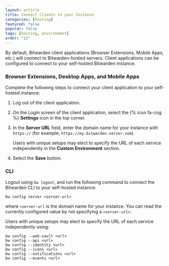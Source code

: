 ```yaml
---
layout: article
title: Connect Clients to your Instance
categories: [hosting]
featured: false
popular: false
tags: [hosting, environment]
order: "12"
---
```


By default, Bitwarden client applications (Browser Extensions, Mobile Apps, etc.) will connect to Bitwarden-hosted servers. Client applications can be configured to connect to your self-hosted Bitwarden instance.

### Browser Extensions, Desktop Apps, and Mobile Apps

Complete the following steps to connect your client application to your self-hosted instance:

1. Log out of the client application.
2. On the Login screen of the client application, select the {% icon fa-cog %} **Settings** icon in the top corner.
3. In the **Server URL** field, enter the domain name for your instance with `https://` (for example, `https://my.bitwarden.server.com`).

   Users with unique setups may elect to specify the URL of each service independently in the **Custom Environment** section.
4. Select the **Save** button.

### CLI

Logout using `bw logout`, and run the following command to connect the Bitwarden CLI to your self-hosted instance:

```
bw config server <server-url>
```

where `<server-url` is the domain name for your instance. You can read the currently configured value by not specifying a `<server-url>`.

Users with unique setups may elect to specify the URL of each service independently using:

```
bw config --web-vault <url>
bw config --api <url>
bw config --identity <url>
bw config --icons <url>
bw config --notifications <url>
bw config --events <url>
```
